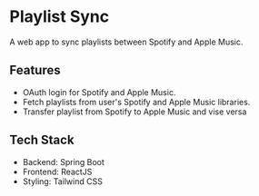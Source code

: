 # Playlist Sync
A web app to sync playlists between Spotify and Apple Music.

## Features
- OAuth login for Spotify and Apple Music.
- Fetch playlists from user's Spotify and Apple Music libraries.
- Transfer playlist from Spotify to Apple Music and vise versa

## Tech Stack
- Backend: Spring Boot
- Frontend: ReactJS
- Styling: Tailwind CSS

